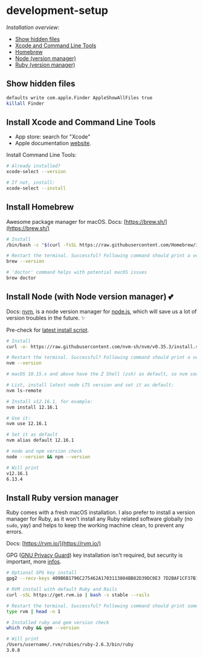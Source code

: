 # development-setup

_Installation overview:_

- [Show hidden files](#show-hidden-files)
- [Xcode and Command Line Tools](#install-xcode-and-command-line-tools)
- [Homebrew](#install-homebrew)
- [Node (version manager)](#install-node-with-node-version-manager-two_hearts)
- [Ruby (version manager)](#install-ruby-version-manager)

## Show hidden files

```sh
defaults write com.apple.Finder AppleShowAllFiles true
killall Finder
```

## Install Xcode and Command Line Tools

- App store: search for "Xcode"
- Apple documentation [website](https://developer.apple.com/xcode/).

Install Command Line Tools:

```sh
# Already installed?
xcode-select --version

# If not, install:
xcode-select --install
```

## Install Homebrew

Awesome package manager for macOS.
Docs: [https://brew.sh/](https://brew.sh/)

```sh
# Install
/bin/bash -c "$(curl -fsSL https://raw.githubusercontent.com/Homebrew/install/master/install.sh)"

# Restart the terminal. Successful? Following command should print a version number.
brew --version

# 'doctor' command helps with potential macOS issues
brew doctor
```

## Install Node (with Node version manager) :two_hearts:

Docs: [nvm](https://github.com/nvm-sh/nvm), is a node version manager for [node.js](https://nodejs.org/en/), which will save us a lot of version troubles in the future. :sparkles:

Pre-check for [latest install script](https://github.com/nvm-sh/nvm#installing-and-updating).

```sh
# Install
curl -o- https://raw.githubusercontent.com/nvm-sh/nvm/v0.35.3/install.sh | bash

# Restart the terminal. Successful? Following command should print a version number.
nvm --version

# macOS 10.15.x and above have the Z Shell (zsh) as default, so nvm source lines should be present in zsh config file `~/.zshrc`, search for the NVM_DIR export: `export NVM_DIR`

# List, install latest node LTS version and set it as default:
nvm ls-remote

# Install v12.16.1, for example:
nvm install 12.16.1

# Use it:
nvm use 12.16.1

# Set it as default
nvm alias default 12.16.1

# node and npm version check
node --version && npm --version

# Will print
v12.16.1
6.13.4
```

## Install Ruby version manager

Ruby comes with a fresh macOS installation. I also prefer to install a version manager for Ruby, as it won't install any Ruby related software globally (no `sudo`, yay) and helps to keep the working machine clean, to prevent any errors.

Docs: [https://rvm.io/](https://rvm.io/)

GPG ([GNU Privacy Guard](https://en.wikipedia.org/wiki/GNU_Privacy_Guard)) key installation isn't required, but security is important, more [infos](https://rvm.io/rvm/security).

```sh
# Optional GPG key install
gpg2 --recv-keys 409B6B1796C275462A1703113804BB82D39DC0E3 7D2BAF1CF37B13E2069D6956105BD0E739499BDB

# RVM install with default Ruby and Rails
curl -sSL https://get.rvm.io | bash -s stable --rails

# Restart the terminal. Successful? Following command should print something like 'rvm is a shell function'.
type rvm | head -n 1

# Installed ruby and gem version check
which ruby && gem --version

# Will print
/Users/username/.rvm/rubies/ruby-2.6.3/bin/ruby
3.0.8
```
